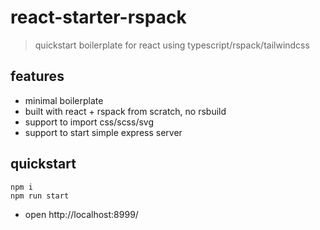 # react-starter-rspack

> quickstart boilerplate for react using typescript/rspack/tailwindcss

## features

- minimal boilerplate
- built with react + rspack from scratch, no rsbuild
- support to import css/scss/svg
- support to start simple express server

## quickstart

```shell
npm i
npm run start
```

- open http://localhost:8999/

